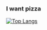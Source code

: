 ### I want pizza
[![Top Langs](https://github-readme-stats.vercel.app/api/top-langs/?username=GeneralPashon&layout=compact)](https://github.com/anuraghazra/github-readme-stats)

